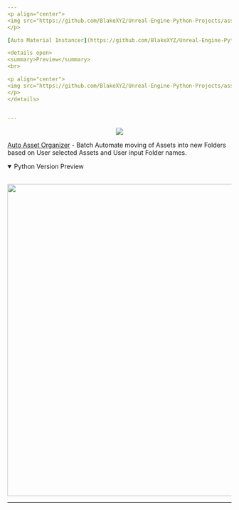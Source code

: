 ```yaml
---
<p align="center">
<img src="https://github.com/BlakeXYZ/Unreal-Engine-Python-Projects/assets/37947050/5cc0c648-8982-4adc-93f1-49bd91ee1265">
</p>

[Auto Material Instancer](https://github.com/BlakeXYZ/Unreal-Engine-Python-Projects/blob/main/_auto_material_instancer/README.md) - Batch Automate creation of Material Instances based on User selected Master Material, Param Group, and Textures.

<details open>
<summary>Preview</summary>
<br>

<p align="center">
<img src="https://github.com/BlakeXYZ/Unreal-Engine-Python-Projects/assets/37947050/12ffa665-6fbb-4e49-ac02-c8d8681af04a" width="700">
</p>
</details>


---
```

<p align="center">
<img src="https://github.com/BlakeXYZ/Unreal-Engine-Tools/assets/37947050/06b00649-f1cb-4519-8c07-4eae4cbeaa14">
</p>

[Auto Asset Organizer](https://github.com/BlakeXYZ/Unreal-Engine-Tools/tree/main/_auto_asset_organizer) - Batch Automate moving of Assets into new Folders based on User selected Assets and User input Folder names.
<details open>
<summary>Python Version Preview</summary>
<br>

<p align="center">
<img src="https://github.com/BlakeXYZ/Unreal-Engine-Python-Projects/assets/37947050/c7622115-0e6f-47f8-ade4-8b116b136e3e" width="700">
</p>
</details>


---


